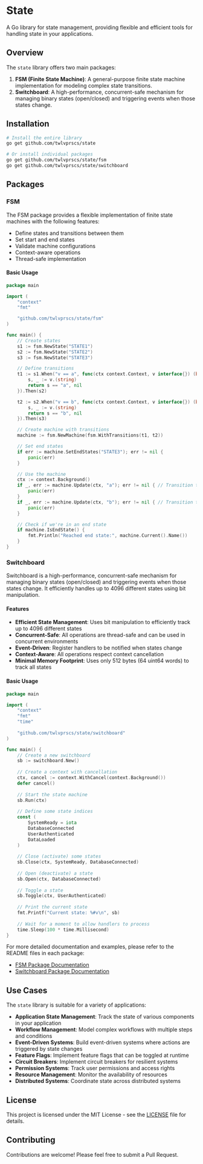 # State

A Go library for state management, providing flexible and efficient tools for handling state in your applications.

## Overview

The `state` library offers two main packages:

1. **FSM (Finite State Machine)**: A general-purpose finite state machine implementation for modeling complex state transitions.
2. **Switchboard**: A high-performance, concurrent-safe mechanism for managing binary states (open/closed) and triggering events when those states change.

## Installation

```bash
# Install the entire library
go get github.com/twlvprscs/state

# Or install individual packages
go get github.com/twlvprscs/state/fsm
go get github.com/twlvprscs/state/switchboard
```

## Packages

### FSM

The FSM package provides a flexible implementation of finite state machines with the following features:

- Define states and transitions between them
- Set start and end states
- Validate machine configurations
- Context-aware operations
- Thread-safe implementation

#### Basic Usage

```go
package main

import (
	"context"
	"fmt"

	"github.com/twlvprscs/state/fsm"
)

func main() {
	// Create states
	s1 := fsm.NewState("STATE1")
	s2 := fsm.NewState("STATE2")
	s3 := fsm.NewState("STATE3")

	// Define transitions
	t1 := s1.When("v == a", func(ctx context.Context, v interface{}) (bool, error) {
		s, _ := v.(string)
		return s == "a", nil
	}).Then(s2)

	t2 := s2.When("v == b", func(ctx context.Context, v interface{}) (bool, error) {
		s, _ := v.(string)
		return s == "b", nil
	}).Then(s3)

	// Create machine with transitions
	machine := fsm.NewMachine(fsm.WithTransitions(t1, t2))

	// Set end states
	if err := machine.SetEndStates("STATE3"); err != nil {
		panic(err)
	}

	// Use the machine
	ctx := context.Background()
	if _, err := machine.Update(ctx, "a"); err != nil { // Transition to STATE2
		panic(err)
	}
	if _, err := machine.Update(ctx, "b"); err != nil { // Transition to STATE3
		panic(err)
	}

	// Check if we're in an end state
	if machine.IsEndState() {
		fmt.Println("Reached end state:", machine.Current().Name())
	}
}
```

### Switchboard

Switchboard is a high-performance, concurrent-safe mechanism for managing binary states (open/closed) and triggering events when those states change. It efficiently handles up to 4096 different states using bit manipulation.

#### Features

- **Efficient State Management**: Uses bit manipulation to efficiently track up to 4096 different states
- **Concurrent-Safe**: All operations are thread-safe and can be used in concurrent environments
- **Event-Driven**: Register handlers to be notified when states change
- **Context-Aware**: All operations respect context cancellation
- **Minimal Memory Footprint**: Uses only 512 bytes (64 uint64 words) to track all states

#### Basic Usage

```go
package main

import (
    "context"
    "fmt"
    "time"
    
    "github.com/twlvprscs/state/switchboard"
)

func main() {
    // Create a new switchboard
    sb := switchboard.New()
    
    // Create a context with cancellation
    ctx, cancel := context.WithCancel(context.Background())
    defer cancel()
    
    // Start the state machine
    sb.Run(ctx)
    
    // Define some state indices
    const (
        SystemReady = iota
        DatabaseConnected
        UserAuthenticated
        DataLoaded
    )
    
    // Close (activate) some states
    sb.Close(ctx, SystemReady, DatabaseConnected)
    
    // Open (deactivate) a state
    sb.Open(ctx, DatabaseConnected)
    
    // Toggle a state
    sb.Toggle(ctx, UserAuthenticated)
    
    // Print the current state
    fmt.Printf("Current state: %#v\n", sb)
    
    // Wait for a moment to allow handlers to process
    time.Sleep(100 * time.Millisecond)
}
```

For more detailed documentation and examples, please refer to the README files in each package:
- [FSM Package Documentation](fsm/README.md)
- [Switchboard Package Documentation](switchboard/README.md)

## Use Cases

The `state` library is suitable for a variety of applications:

- **Application State Management**: Track the state of various components in your application
- **Workflow Management**: Model complex workflows with multiple steps and conditions
- **Event-Driven Systems**: Build event-driven systems where actions are triggered by state changes
- **Feature Flags**: Implement feature flags that can be toggled at runtime
- **Circuit Breakers**: Implement circuit breakers for resilient systems
- **Permission Systems**: Track user permissions and access rights
- **Resource Management**: Monitor the availability of resources
- **Distributed Systems**: Coordinate state across distributed systems

## License

This project is licensed under the MIT License - see the [LICENSE](LICENSE) file for details.

## Contributing

Contributions are welcome! Please feel free to submit a Pull Request.